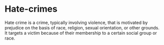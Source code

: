 # Hate-crimes
Hate crime is a crime, typically involving violence, that is motivated by prejudice on the basis of race, religion, sexual orientation, or other grounds. It targets a victim because of their membership to a certain social group or race.
